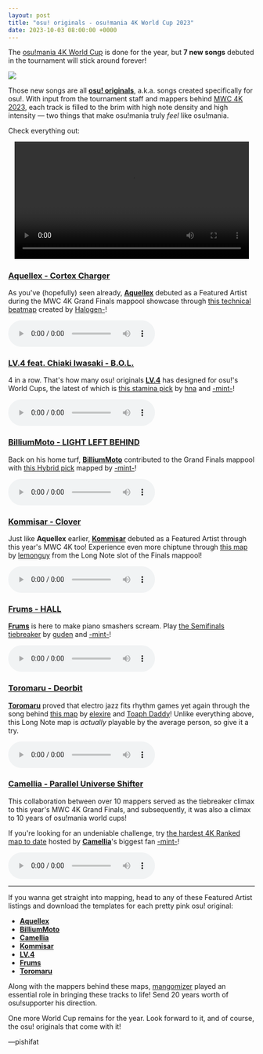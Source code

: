 ```yaml
---
layout: post
title: "osu! originals - osu!mania 4K World Cup 2023"
date: 2023-10-03 08:00:00 +0000
---
```


The [osu!mania 4K World Cup](/wiki/Tournaments/MWC/2023_4K) is done for the year, but **7 new songs** debuted in the tournament will stick around forever!

![](/wiki/shared/news/banners/featured-artist.jpg)

Those new songs are all [**osu! originals**](/wiki/osu!_originals), a.k.a. songs created specifically for osu!. With input from the tournament staff and mappers behind [MWC 4K 2023](/wiki/Tournaments/MWC/2023_4K), each track is filled to the brim with high note density and high intensity — two things that make osu!mania truly *feel* like osu!mania.

Check everything out:

<div align="center">
    <video width="95%" controls>
        <source src="https://assets.ppy.sh/media/news/mwc-4k-2023-originals.mp4" type="video/mp4" preload="none">
    </video>
</div>

### [Aquellex - Cortex Charger](https://osu.ppy.sh/beatmapsets/2062236)

As you've (hopefully) seen already, [**Aquellex**](https://osu.ppy.sh/beatmaps/artists/380) debuted as a Featured Artist during the MWC 4K Grand Finals mappool showcase through [this technical beatmap](https://osu.ppy.sh/beatmapsets/2062236) created by [Halogen-](https://osu.ppy.sh/users/169992)!

<audio controls>
    <source src="https://assets.ppy.sh/artists/380/Songs/Aquellex%20-%20Cortex%20Charger.mp3" type="audio/mpeg">
</audio>

<!-- lint ignore no-heading-punctuation -->

### [LV.4 feat. Chiaki Iwasaki - B.O.L.](https://osu.ppy.sh/beatmapsets/2055265)

4 in a row. That's how many osu! originals [**LV.4**](https://osu.ppy.sh/beatmaps/artists/214) has designed for osu!'s World Cups, the latest of which is [this stamina pick](https://osu.ppy.sh/beatmapsets/2055265) by [hna](https://osu.ppy.sh/users/2235750) and [-mint-](https://osu.ppy.sh/users/8976576)!

<audio controls>
    <source src="https://assets.ppy.sh/artists/214/Songs/LV.4_feat._Chiaki_Iwasaki_-_B.O.L..mp3" type="audio/mpeg">
</audio>

### [BilliumMoto - LIGHT LEFT BEHIND](https://osu.ppy.sh/beatmapsets/2062241)

Back on his home turf, [**BilliumMoto**](https://osu.ppy.sh/beatmaps/artists/38) contributed to the Grand Finals mappool with [this Hybrid pick](https://osu.ppy.sh/beatmapsets/2062241) mapped by [-mint-](https://osu.ppy.sh/users/8976576)!

<audio controls>
    <source src="https://assets.ppy.sh/artists/38/Songs/BilliumMoto_-_LIGHT_LEFT_BEHIND.mp3" type="audio/mpeg">
</audio>

### [Kommisar - Clover](https://osu.ppy.sh/beatmapsets/2058816)

Just like **Aquellex** earlier, [**Kommisar**](https://osu.ppy.sh/beatmaps/artists/379) debuted as a Featured Artist through this year's MWC 4K too! Experience even more chiptune through [this map](https://osu.ppy.sh/beatmapsets/2058816) by [lemonguy](https://osu.ppy.sh/users/4693052) from the Long Note slot of the Finals mappool!

<audio controls>
    <source src="https://assets.ppy.sh/artists/379/Songs/Kommisar%20-%20Clover.mp3" type="audio/mpeg">
</audio>

### [Frums - HALL](https://osu.ppy.sh/beatmapsets/2055332)

[**Frums**](https://osu.ppy.sh/beatmaps/artists/68) is here to make piano smashers scream. Play [the Semifinals tiebreaker](https://osu.ppy.sh/beatmapsets/2055332) by [guden](https://osu.ppy.sh/users/11626065) and [-mint-](https://osu.ppy.sh/users/8976576)!

<audio controls>
    <source src="https://assets.ppy.sh/artists/68/Songs/Frums_-_HALL.mp3" type="audio/mpeg">
</audio>

### [Toromaru - Deorbit](https://osu.ppy.sh/beatmapsets/2048064)

[**Toromaru**](https://osu.ppy.sh/beatmaps/artists/279) proved that electro jazz fits rhythm games yet again through the song behind [this map](https://osu.ppy.sh/beatmapsets/2048064) by [elexire](https://osu.ppy.sh/users/9206093) and [Toaph Daddy](https://osu.ppy.sh/users/7616811)! Unlike everything above, this Long Note map is *actually* playable by the average person, so give it a try.

<audio controls>
    <source src="https://assets.ppy.sh/artists/279/Songs/Toromaru_-_Deorbit.mp3" type="audio/mpeg">
</audio>

### [Camellia - Parallel Universe Shifter](https://osu.ppy.sh/beatmapsets/2062263)

This collaboration between over 10 mappers served as the tiebreaker climax to this year's MWC 4K Grand Finals, and subsequently, it was also a climax to 10 years of osu!mania world cups!

If you're looking for an undeniable challenge, try [the hardest 4K Ranked map to date](https://osu.ppy.sh/beatmapsets/2062263) hosted by [**Camellia**](https://osu.ppy.sh/beatmaps/artists/31)'s biggest fan [-mint-](https://osu.ppy.sh/users/8976576)!

<audio controls>
    <source src="https://assets.ppy.sh/artists/31/Songs/Camellia_-_Parallel_Universe_Shifter.mp3" type="audio/mpeg">
</audio>

---

If you wanna get straight into mapping, head to any of these Featured Artist listings and download the templates for each pretty pink osu! original:

- [**Aquellex**](https://osu.ppy.sh/beatmaps/artists/380)
- [**BilliumMoto**](https://osu.ppy.sh/beatmaps/artists/38)
- [**Camellia**](https://osu.ppy.sh/beatmaps/artists/31)
- [**Kommisar**](https://osu.ppy.sh/beatmaps/artists/379)
- [**LV.4**](https://osu.ppy.sh/beatmaps/artists/214)
- [**Frums**](https://osu.ppy.sh/beatmaps/artists/68)
- [**Toromaru**](https://osu.ppy.sh/beatmaps/artists/279)

Along with the mappers behind these maps, [mangomizer](https://osu.ppy.sh/users/1893718) played an essential role in bringing these tracks to life! Send 20 years worth of osu!supporter his direction.

One more World Cup remains for the year. Look forward to it, and of course, the osu! originals that come with it!

—pishifat

